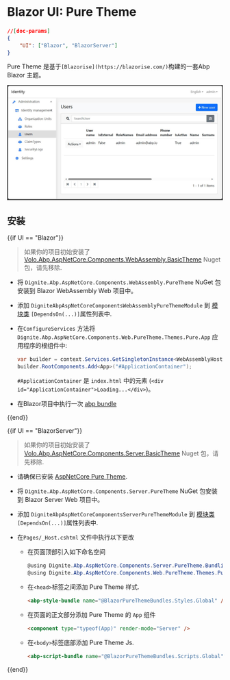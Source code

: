 # Blazor UI: Pure Theme

````json
//[doc-params]
{
    "UI": ["Blazor", "BlazorServer"]
}
````

Pure Theme 是基于`[Blazorise](https://blazorise.com/)`构建的一套Abp Blazor 主题。

![Blazor Pure Theme](images/blazor-puretheme.jpg)

## 安装

{{if UI == "Blazor"}}

> 如果你的项目初始安装了[Volo.Abp.AspNetCore.Components.WebAssembly.BasicTheme](https://www.nuget.org/packages/Volo.Abp.AspNetCore.Components.WebAssembly.BasicTheme) Nuget 包，请先移除.

* 将 `Dignite.Abp.AspNetCore.Components.WebAssembly.PureTheme` NuGet 包安装到 Blazor WebAssembly Web 项目中。
* 添加 `DigniteAbpAspNetCoreComponentsWebAssemblyPureThemeModule` 到 [模块类](https://docs.abp.io/en/abp/latest/Module-Development-Basics) `[DependsOn(...)]`属性列表中.
* 在`ConfigureServices` 方法将 `Dignite.Abp.AspNetCore.Components.Web.PureTheme.Themes.Pure.App` 应用程序的根组件中:

    ```csharp
    var builder = context.Services.GetSingletonInstance<WebAssemblyHostBuilder>();
    builder.RootComponents.Add<App>("#ApplicationContainer");
    ```

    `#ApplicationContainer` 是 `index.html` 中的元素 (`<div id="ApplicationContainer">Loading...</div>`)。

* 在Blazor项目中执行一次 [abp bundle](https://docs.abp.io/en/abp/latest/CLI#bundle)

{{end}}

{{if UI == "BlazorServer"}}

> 如果你的项目初始安装了[Volo.Abp.AspNetCore.Components.Server.BasicTheme](https://www.nuget.org/packages/Volo.Abp.AspNetCore.Components.Server.BasicTheme) Nuget 包，请先移除.

* 请确保已安装 [AspNetCore Pure Theme](../AspNetCore-Pure-Theme.md).

* 将 `Dignite.Abp.AspNetCore.Components.Server.PureTheme` NuGet 包安装到 Blazor Server Web 项目中。

* 添加 `DigniteAbpAspNetCoreComponentsServerPureThemeModule` 到 [模块类](https://docs.abp.io/en/abp/latest/Module-Development-Basics) `[DependsOn(...)]`属性列表中.

* 在`Pages/_Host.cshtml` 文件中执行以下更改
  * 在页面顶部引入如下命名空间

    ```csharp
    @using Dignite.Abp.AspNetCore.Components.Server.PureTheme.Bundling
    @using Dignite.Abp.AspNetCore.Components.Web.PureTheme.Themes.Pure
    ```

  * 在`<head>`标签之间添加 Pure Theme 样式.

    ```html
    <abp-style-bundle name="@BlazorPureThemeBundles.Styles.Global" />
    ```

  * 在页面的正文部分添加 Pure Theme 的 `App` 组件

    ```html
    <component type="typeof(App)" render-mode="Server" />
    ```

  * 在`<body>`标签底部添加 Pure Theme Js.

    ```html
    <abp-script-bundle name="@BlazorPureThemeBundles.Scripts.Global" />
    ```

{{end}}
